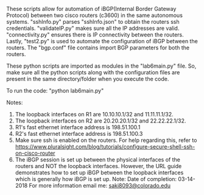 These scripts allow for automation of iBGP(Internal Border Gateway Protocol) between two cisco routers (c3600) in the same autonomous systems.
"sshInfo.py" parses "sshInfo.json" to obtain the routers ssh credentials. "validateIP.py" makes sure all the IP addresses are valid. "connectivity.py" ensures there is IP connectivity between the routers. Lastly, "test2.py" is used to automate the configuration of iBGP between the routers. The "bgp.conf" file contains import BGP parameters for both the routers. 

These python scripts are imported as modules in the "lab6main.py" file. So, make sure all the python scripts along with the configuration files are present in the same directory/folder when you execute the code. 


To run the code: "python lab6main.py"


Notes: 
1) The loopback interfaces on R1 are 10.10.10.1/32 and 11.11.11.1/32.
2) The loopback interfaces on R2 are 20.20.20.1/32 and 22.22.22.1/32.
3) R1's fast ethernet interface address is 198.51.100.1
4) R2's fast ethernet interface address is 198.51.100.3
5) Make sure ssh is enabled on the routers. For help regarding this, refer to https://www.pluralsight.com/blog/tutorials/configure-secure-shell-ssh-on-cisco-router
6) The iBGP session is set up between the physical interfaces of the routers and NOT the loopback interfaces. However, the URL guide demonstrates how to set up iBGP between the loopback interfaces which is generally how iBGP is set up.
Note: Date of completion: 03-14-2018
For more information email me: saki8093@colorado.edu

